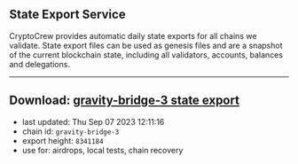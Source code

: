 ## State Export Service
CryptoCrew provides automatic daily state exports for all chains we validate. State export files can be used as genesis files and are a snapshot of the current blockchain state, including all validators, accounts, balances and delegations.

---
**Download: [gravity-bridge-3 state export](https://dl.ccvalidators.com/SERVICE/gravitybridge/gravity-bridge-3_export_8341184.json)**
---

- last updated: Thu Sep 07 2023 12:11:16
- chain id: `gravity-bridge-3`
- export height: `8341184`
- use for: airdrops, local tests, chain recovery
